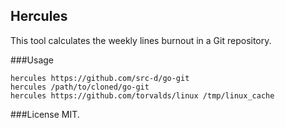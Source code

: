 Hercules
--------

This tool calculates the weekly lines burnout in a Git repository.

###Usage

```
hercules https://github.com/src-d/go-git
hercules /path/to/cloned/go-git
hercules https://github.com/torvalds/linux /tmp/linux_cache
```

###License
MIT.
